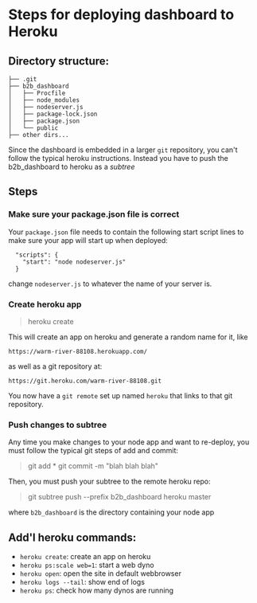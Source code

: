 # Steps for deploying dashboard to Heroku

## Directory structure:
```
├── .git  
├── b2b_dashboard  
│   ├── Procfile
│   ├── node_modules  
│   ├── nodeserver.js  
│   ├── package-lock.json  
│   ├── package.json  
│   └── public
├── other dirs...
```

Since the dashboard is embedded in a larger `git` repository, you can't follow the typical heroku instructions. Instead you have to push the b2b_dashboard to heroku as a *subtree*

## Steps

### Make sure your package.json file is correct

Your `package.json` file needs to contain the following start script lines to make sure your app will start up when deployed:

```
  "scripts": {
    "start": "node nodeserver.js"
  }
```

change `nodeserver.js` to whatever the name of your server is. 

### Create heroku app

>heroku create

This will create an app on heroku and generate a random name for it, like 

`https://warm-river-88108.herokuapp.com/` 

as well as a git repository at:

`https://git.heroku.com/warm-river-88108.git`

You now have a `git remote` set up named `heroku` that links to that git repository.

### Push changes to subtree
Any time you make changes to your node app and want to re-deploy, you must follow the typical git steps of add and commit:

> git add *
> git commit -m "blah blah blah"

Then, you must push your subtree to the remote heroku repo:

> git subtree push --prefix b2b_dashboard heroku master

where `b2b_dashboard` is the directory containing your node app

## Add'l heroku commands:

* 	`heroku create`: create an app on heroku
*	`heroku ps:scale web=1`: start a web dyno
*	`heroku open`: open the site in default webbrowser
*	`heroku logs --tail`: show end of logs
*	`heroku ps`: check how many dynos are running  
